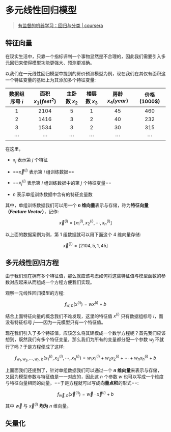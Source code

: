 # 多元线性回归模型

> [有监督的机器学习：回归与分类 | coursera](https://www.coursera.org/learn/machine-learning)

## 特征向量

在现实生活中，只靠一个指标评判一个事物显然是不合理的，因此我们需要引入多元回归来使得模型功能更强大、预测更准确。

以我们在一元线性回归模型中提到的房价预测模型为例，现在我们在其仅有面积这一个特征变量的基础上为其添加多个特征变量:

| 数据组序号 $i$ | 面积 $x_1(feet^2)$ | 主卧数 $x_2$ | 楼层数 $x_3$ | 房龄 $x_4(year)$ | **价格** $(1000\$)$ |
|:-------------:|:------------------:|:-----------:|:------------:|:---------------:|:---------------:|
|       1       |        2104        |      5      |       1      |       45        |       460       |
|       2       |        1416        |      3      |       2      |       40        |       232       |
|       3       |        1534        |      3      |       2      |       30        |       315       |
|   $\cdots$    |      $\cdots$      |   $\cdots$  |    $\cdots$  |     $\cdots$    |     $\cdots$    |

在这里，

- $x_j$ 表示第 $j$ 个特征

- ==$\overrightarrow{x}^{(i)}$ 表示第 $i$ 组训练数据==

- ==$x_{j}^{(i)}$ 表示第 $i$ 组训练数据中的第 $j$ 个特征变量==

- $n$ 表示单组训练数据中含有的特征变量数

其中，单组训练数据我们可以用一个 **$n$ 维向量**表示与存储，称为**特征向量（*Feature Vector*）**，记作:

$$
\overrightarrow{x}^{(i)} = [x_{1}^{(i)}, x_{2}^{(i)}, \cdots, x_{n}^{(i)}]
$$

以上面的数据案例为例，第 $1$ 组数据就可以用下面这个 $4$ 维向量存储:

$$
\overrightarrow{x}^{(1)} = [2104, 5, 1, 45]
$$

## 多元线性回归方程

由于我们现在拥有多个特征值，那么就应该考虑如何将这些特征值与模型函数的参数对应起来从而组成一个方程方便我们实现。

观察一元线性回归模型的方程:

$$
f_{w, b}(x^{(i)}) = wx^{(i)} + b
$$

结合上面特征向量的概念我们不难发现，这里的特征值 $x^{(i)}$ 只有数据组标号 $i$，而没有特征标号 $j$——因为一元模型只有一个特征值。

现在我们引入了多个特征值，应该怎么将其建模成一个数学方程呢？首先我们应该想到，既然我们有多个特征变量，那么我们为所有的变量都分配一个参数 $w_j$ 不就行了吗？于是方程便成了这样:

$$
f_{w_1, w_2, \cdots, w_n, b}(x_{1}^{(i)}, x_{2}^{(i)}, \cdots, x_{n}^{(i)}) = w_{1}x_{1}^{(i)} + w_{2}x_{2}^{(i)} + \cdots + w_{n}x_{n}^{(i)}+ b
$$

上面面我们还提到了，针对单组数据我们可以通过一个 **$n$ 维向量**来表示与存储，又因为模型参数与特征值是一一对应的，因此这 $n$ 个参数 $w$ 也可以写成一个维度与特征向量相同的向量。==于是方程就可以写成**向量点积**的形式==:

$$
f_{\overrightarrow{w}, b}(\overrightarrow{x}^{(i)}) = \overrightarrow{w} \cdot \overrightarrow{x}^{(i)} + b
$$

其中 $\overrightarrow{w}$ 与 $\overrightarrow{x}^{(i)}$ **均为** $n$ 维向量。

## 矢量化
